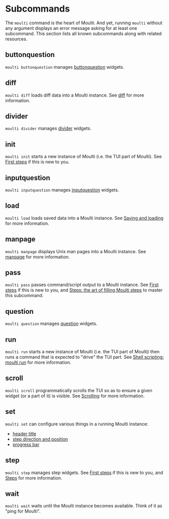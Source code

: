 # Subcommands

The `moulti` command is the heart of Moulti.
And yet, running `moulti` without any argument displays an error message asking for at least one subcommand.
This section lists all known subcommands along with related resources.

## buttonquestion

`moulti buttonquestion` manages [buttonquestion](questions.md#buttonquestions) widgets.

## diff

`moulti diff` loads diff data into a Moulti instance.
See [diff](diff.md) for more information.

## divider

`moulti divider` manages [divider](dividers.md) widgets.

## init

`moulti init` starts a new instance of Moulti (i.e. the TUI part of Moulti).
See [First steps](first-steps.md) if this is new to you.

## inputquestion

`moulti inputquestion` manages [inputquestion](questions.md#inputquestions) widgets.

## load

`moulti load` loads saved data into a Moulti instance.
See [Saving and loading](saving-and-loading.md) for more information.

## manpage

`moulti manpage` displays Unix man pages into a Moulti instance.
See [manpage](manpage.md) for more information.

## pass

`moulti pass` passes command/script output to a Moulti instance.
See [First steps](first-steps.md) if this is new to you, and [Steps: the art of filling Moulti steps](steps.md#the-art-of-filling-moulti-steps) to master this subcommand.

## question

`moulti question` manages [question](questions.md#questions) widgets.

## run

`moulti run` starts a new instance of Moulti (i.e. the TUI part of Moulti) then runs a command that is expected to "drive" the TUI part.
See [Shell scripting: moulti run](shell-scripting.md#moulti-run) for more information.

## scroll

`moulti scroll` programmatically scrolls the TUI so as to ensure a given widget (or a part of it) is visible.
See [Scrolling](scrolling.md) for more information.

## set

`moulti set` can configure various things in a running Moulti instance:

- [header title](first-steps.md)
- [step direction and position](direction-and-position.md)
- [progress bar](progressbar.md)

## step

`moulti step` manages step widgets.
See [First steps](first-steps.md) if this is new to you, and [Steps](steps.md) for more information.

## wait

`moulti wait` waits until the Moulti instance becomes available.
Think of it as "ping for Moulti".
